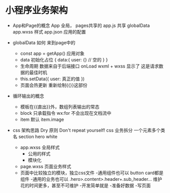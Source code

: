 # 小程序业务架构 

- App和Page的概念
  App  全局， pages共享的
  app.js 共享 globalData
  app.wxss 样式
  app.json 应用的配置

- globalData 如何 来到page中的
  - const app = getApp()
    应用对象
  - data 初始化占位
    {
      data:{
        user: {} // 空的
      }
    }
  - 生命周期
    数据来自于后端接口
    onLoad wxml + wxss 显示了
    这是请求数据的最佳时机
  - this.setData({
    user: 真正的值 
  })
  - 页面会热更新 重新绘制{{}}这部份

- 循环输出的概念
  - 模板在{{直出}}外，数组列表输出的常态
  - block 只承载指令 wx:for 
    不会出现在文档流中
  - item  默认
    item.image
    
- css 架构思路
  Dry 原则  Don't repeat yourself!
  css 业务拆分  一个元素多个类名
  section hero  white 
  - app.wxss 全局样式
    - 公用的样式
    - 模块化
  - page.wxss 页面业务样式
  - 页面中比较独立的模块，独立css文件
  -通用组件也可以
    button card都是组件
  -通用的业务也可以
    .hero>.content>.header+.sub_header...
    维护花的时间更多，甚至不可维护
-开发简单就是
  -准备好数据
  -写页面